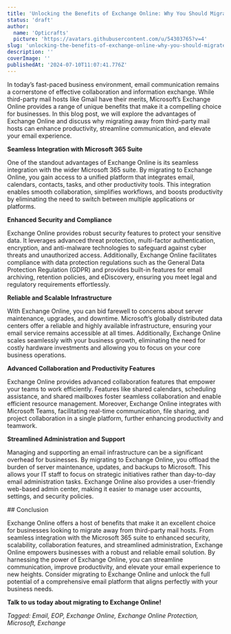 ```yaml
---
title: 'Unlocking the Benefits of Exchange Online: Why You Should Migrate!'
status: 'draft'
author:
  name: 'Opticrafts'
  picture: 'https://avatars.githubusercontent.com/u/54303765?v=4'
slug: 'unlocking-the-benefits-of-exchange-online-why-you-should-migrate'
description: ''
coverImage: ''
publishedAt: '2024-07-10T11:07:41.776Z'
---
```


In today’s fast-paced business environment, email communication remains a cornerstone of effective collaboration and information exchange. While third-party mail hosts like Gmail have their merits, Microsoft’s Exchange Online provides a range of unique benefits that make it a compelling choice for businesses. In this blog post, we will explore the advantages of Exchange Online and discuss why migrating away from third-party mail hosts can enhance productivity, streamline communication, and elevate your email experience.

**Seamless Integration with Microsoft 365 Suite**

One of the standout advantages of Exchange Online is its seamless integration with the wider Microsoft 365 suite. By migrating to Exchange Online, you gain access to a unified platform that integrates email, calendars, contacts, tasks, and other productivity tools. This integration enables smooth collaboration, simplifies workflows, and boosts productivity by eliminating the need to switch between multiple applications or platforms.

**Enhanced Security and Compliance**

Exchange Online provides robust security features to protect your sensitive data. It leverages advanced threat protection, multi-factor authentication, encryption, and anti-malware technologies to safeguard against cyber threats and unauthorized access. Additionally, Exchange Online facilitates compliance with data protection regulations such as the General Data Protection Regulation (GDPR) and provides built-in features for email archiving, retention policies, and eDiscovery, ensuring you meet legal and regulatory requirements effortlessly.

**Reliable and Scalable Infrastructure**

With Exchange Online, you can bid farewell to concerns about server maintenance, upgrades, and downtime. Microsoft’s globally distributed data centers offer a reliable and highly available infrastructure, ensuring your email service remains accessible at all times. Additionally, Exchange Online scales seamlessly with your business growth, eliminating the need for costly hardware investments and allowing you to focus on your core business operations.

**Advanced Collaboration and Productivity Features**

Exchange Online provides advanced collaboration features that empower your teams to work efficiently. Features like shared calendars, scheduling assistance, and shared mailboxes foster seamless collaboration and enable efficient resource management. Moreover, Exchange Online integrates with Microsoft Teams, facilitating real-time communication, file sharing, and project collaboration in a single platform, further enhancing productivity and teamwork.

**Streamlined Administration and Support**

Managing and supporting an email infrastructure can be a significant overhead for businesses. By migrating to Exchange Online, you offload the burden of server maintenance, updates, and backups to Microsoft. This allows your IT staff to focus on strategic initiatives rather than day-to-day email administration tasks. Exchange Online also provides a user-friendly web-based admin center, making it easier to manage user accounts, settings, and security policies.

\## Conclusion

Exchange Online offers a host of benefits that make it an excellent choice for businesses looking to migrate away from third-party mail hosts. From seamless integration with the Microsoft 365 suite to enhanced security, scalability, collaboration features, and streamlined administration, Exchange Online empowers businesses with a robust and reliable email solution. By harnessing the power of Exchange Online, you can streamline communication, improve productivity, and elevate your email experience to new heights. Consider migrating to Exchange Online and unlock the full potential of a comprehensive email platform that aligns perfectly with your business needs.

**Talk to us today about migrating to Exchange Online!**

*Tagged: Email, EOP, Exchange Online, Exchange Online Protection, Microsoft, Exchange*

